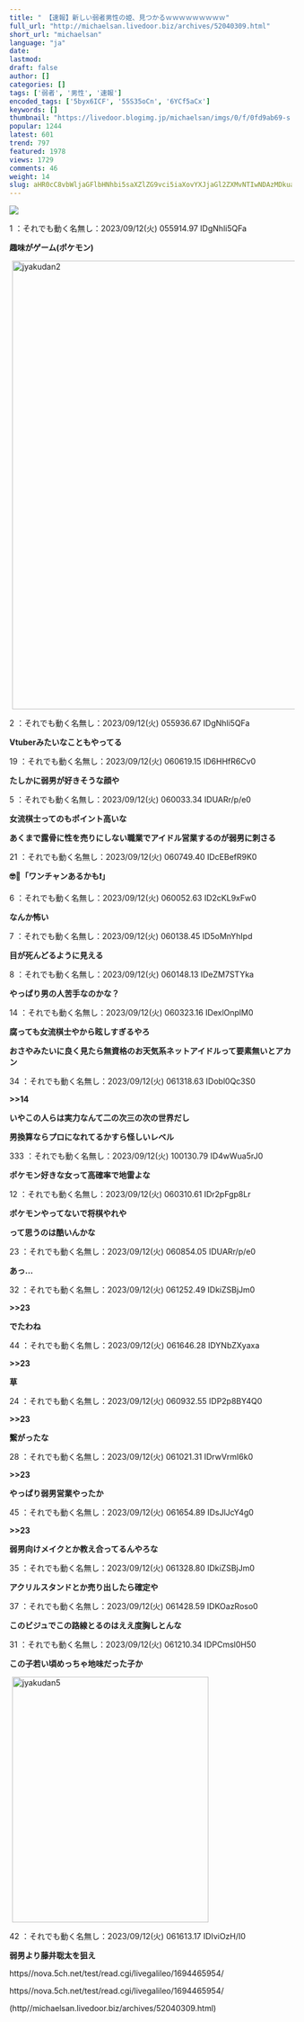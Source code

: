 ```yaml
---
title: " 【速報】新しい弱者男性の姫、見つかるｗｗｗｗｗｗｗｗｗ"
full_url: "http://michaelsan.livedoor.biz/archives/52040309.html"
short_url: "michaelsan"
language: "ja"
date: 
lastmod: 
draft: false
author: []
categories: []
tags: ['弱者', '男性', '速報']
encoded_tags: ['5byx6ICF', '55S35oCn', '6YCf5aCx']
keywords: []
thumbnail: "https://livedoor.blogimg.jp/michaelsan/imgs/0/f/0fd9ab69-s.jpg"
popular: 1244
latest: 601
trend: 797
featured: 1978
views: 1729
comments: 46
weight: 14
slug: aHR0cC8vbWljaGFlbHNhbi5saXZlZG9vci5iaXovYXJjaGl2ZXMvNTIwNDAzMDkuaHRtbA==
---
```


![](https://livedoor.blogimg.jp/michaelsan/imgs/0/f/0fd9ab69-s.jpg)

<div><p>1 ：それでも動く名無し：2023/09/12(火) 055914.97 IDgNhli5QFa</p><b><p>趣味がゲーム(ポケモン)</p></b><a target='_blank' title='jyakudan2' href='https//livedoor.blogimg.jp/michaelsan/imgs/2/7/275b0b5f.jpg'><img class='pict' hspace='5' alt='jyakudan2' border='0' height='798' width='680' src='https//livedoor.blogimg.jp/michaelsan/imgs/2/7/275b0b5f-s.jpg'></a><p>2 ：それでも動く名無し：2023/09/12(火) 055936.67 IDgNhli5QFa</p><b><p>Vtuberみたいなこともやってる</p></b><p>19 ：それでも動く名無し：2023/09/12(火) 060619.15 ID6HHfR6Cv0</p><b><p>たしかに弱男が好きそうな顔や </p></b><p>5 ：それでも動く名無し：2023/09/12(火) 060033.34 IDUARr/p/e0</p><p><b><p>女流棋士ってのもポイント高いな</p></b></p><p><b><p></p></b></p><b><p>あくまで露骨に性を売りにしない職業でアイドル営業するのが弱男に刺さる </p></b><p>21 ：それでも動く名無し：2023/09/12(火) 060749.40 IDcEBefR9K0</p><b><p>🤓🤡「ワンチャンあるかも❗」 </p></b><p>6 ：それでも動く名無し：2023/09/12(火) 060052.63 ID2cKL9xFw0</p><b><p>なんか怖い</p></b><p>7 ：それでも動く名無し：2023/09/12(火) 060138.45 ID5oMnYhIpd</p><b><p>目が死んどるように見える </p></b><p>8 ：それでも動く名無し：2023/09/12(火) 060148.13 IDeZM7STYka</p><b><p>やっぱり男の人苦手なのかな？</p></b><p>14 ：それでも動く名無し：2023/09/12(火) 060323.16 IDexlOnplM0</p><p><b><p>腐っても女流棋士やから眩しすぎるやろ</p></b></p><p><b><p></p></b></p><b><p>おさやみたいに良く見たら無資格のお天気系ネットアイドルって要素無いとアカン </p></b><p>34 ：それでも動く名無し：2023/09/12(火) 061318.63 IDobl0Qc3S0</p><p><b><p><p>>>14</p></p></b></p><p><b><p><p></p></p></b></p><p><b><p><p>いやこの人らは実力なんて二の次三の次の世界だし</p></p></b></p><p><b><p><p></p></p></b></p><b><p><p>男換算ならプロになれてるかすら怪しいレベル</p></p></b><p>333 ：それでも動く名無し：2023/09/12(火) 100130.79 ID4wWua5rJ0</p><b><p>ポケモン好きな女って高確率で地雷よな </p></b><p>12 ：それでも動く名無し：2023/09/12(火) 060310.61 IDr2pFgp8Lr</p><p><b><p>ポケモンやってないで将棋やれや</p></b></p><p><b><p></p></b></p><b><p>って思うのは酷いんかな </p></b><p>23 ：それでも動く名無し：2023/09/12(火) 060854.05 IDUARr/p/e0</p><b><p>あっ…</p></b><p>32 ：それでも動く名無し：2023/09/12(火) 061252.49 IDkiZSBjJm0</p><p><b><p>>>23</p></b></p><p><b><p></p></b></p><b><p>でたわね </p></b><p>44 ：それでも動く名無し：2023/09/12(火) 061646.28 IDYNbZXyaxa</p><p><b><p>>>23</p></b></p><p><b><p></p></b></p><b><p>草 </p></b><p>24 ：それでも動く名無し：2023/09/12(火) 060932.55 IDP2p8BY4Q0</p><p><b><p>>>23</p></b></p><p><b><p></p></b></p><b><p>繋がったな </p></b><p>28 ：それでも動く名無し：2023/09/12(火) 061021.31 IDrwVrmI6k0</p><p><b><p>>>23</p></b></p><p><b><p></p></b></p><b><p>やっぱり弱男営業やったか </p></b><p>45 ：それでも動く名無し：2023/09/12(火) 061654.89 IDsJlJcY4g0</p><p><b><p>>>23</p></b></p><p><b><p></p></b></p><b><p>弱男向けメイクとか教え合ってるんやろな </p></b><p>35 ：それでも動く名無し：2023/09/12(火) 061328.80 IDkiZSBjJm0</p><b><p>アクリルスタンドとか売り出したら確定や </p></b><p>37 ：それでも動く名無し：2023/09/12(火) 061428.59 IDKOazRoso0</p><b><p>このビジュでこの路線とるのはええ度胸しとんな </p></b><p>31 ：それでも動く名無し：2023/09/12(火) 061210.34 IDPCmsl0H50</p><b><p>この子若い頃めっちゃ地味だった子か</p></b><img class='pict' hspace='5' alt='jyakudan5' border='0' height='437' width='350' src='https//livedoor.blogimg.jp/michaelsan/imgs/3/1/31d85a02.jpg'><p>42 ：それでも動く名無し：2023/09/12(火) 061613.17 IDIviOzH/I0</p><b><p>弱男より藤井聡太を狙え </p></b>https//nova.5ch.net/test/read.cgi/livegalileo/1694465954/<br clear='all'> <p id='a6850dc6aefc0d5bbff2bea180d92d89'> </p> <p id='a6850dc6aefc0d5bbff2bea180d92d89'> </p> <p class='alistcloud-container-6795'></p> <p>https//nova.5ch.net/test/read.cgi/livegalileo/1694465954/</p></div>

(http//michaelsan.livedoor.biz/archives/52040309.html)
